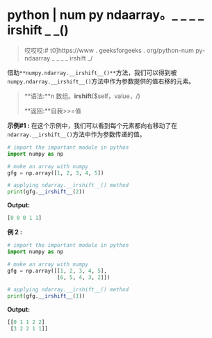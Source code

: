 # python | num py ndaarray。_ _ _ _ irshift _ _()

> 哎哎哎:# t0]https://www . geeksforgeeks . org/python-num py-ndaarray _ _ _ _ irshift _/

借助`**numpy.ndarray.__irshift__()**`方法，我们可以得到被`numpy.ndarray.__irshift__()`方法中作为参数提供的值右移的元素。

> **语法:**n 数组。__irshift__($self，value，/)
> 
> **返回:**自我>>=值

**示例#1 :**
在这个示例中，我们可以看到每个元素都向右移动了在`ndarray.__irshift__()`方法中作为参数传递的值。

```py
# import the important module in python
import numpy as np

# make an array with numpy
gfg = np.array([1, 2, 3, 4, 5])

# applying ndarray.__irshift__() method
print(gfg.__irshift__(2))
```

**Output:**

```py
[0 0 0 1 1]

```

**例 2 :**

```py
# import the important module in python
import numpy as np

# make an array with numpy
gfg = np.array([[1, 2, 3, 4, 5],
                [6, 5, 4, 3, 2]])

# applying ndarray.__irshift__() method
print(gfg.__irshift__(1))
```

**Output:**

```py
[[0 1 1 2 2]
 [3 2 2 1 1]]

```